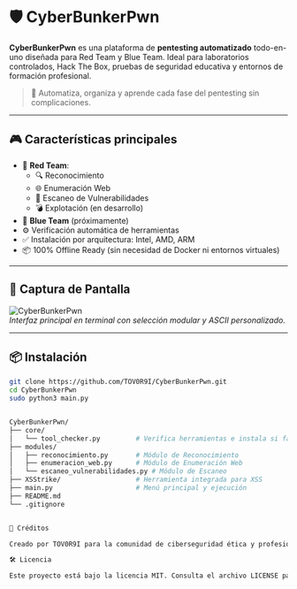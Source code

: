 # 🛡️ CyberBunkerPwn

**CyberBunkerPwn** es una plataforma de **pentesting automatizado** todo-en-uno diseñada para Red Team y Blue Team. Ideal para laboratorios controlados, Hack The Box, pruebas de seguridad educativa y entornos de formación profesional.

> 🎯 Automatiza, organiza y aprende cada fase del pentesting sin complicaciones.

---

## 🎮 Características principales

- 🔴 **Red Team**:
  - 🔍 Reconocimiento
  - 🌐 Enumeración Web
  - 🐞 Escaneo de Vulnerabilidades
  - 💣 Explotación (en desarrollo)
- 🔵 **Blue Team** (próximamente)
- ⚙️ Verificación automática de herramientas
- ✅ Instalación por arquitectura: Intel, AMD, ARM
- 📦 100% Offline Ready (sin necesidad de Docker ni entornos virtuales)

---

## 🚀 Captura de Pantalla

![CyberBunkerPwn](https://raw.githubusercontent.com/TOV0R9I/CyberBunkerPwn/main/assets/banner.png)  
*Interfaz principal en terminal con selección modular y ASCII personalizado.*

---

## 📦 Instalación

```bash
git clone https://github.com/TOV0R9I/CyberBunkerPwn.git
cd CyberBunkerPwn
sudo python3 main.py


CyberBunkerPwn/
├── core/
│   └── tool_checker.py         # Verifica herramientas e instala si faltan
├── modules/
│   ├── reconocimiento.py       # Módulo de Reconocimiento
│   ├── enumeracion_web.py      # Módulo de Enumeración Web
│   └── escaneo_vulnerabilidades.py # Módulo de Escaneo
├── XSStrike/                   # Herramienta integrada para XSS
├── main.py                     # Menú principal y ejecución
├── README.md
└── .gitignore


🧠 Créditos

Creado por TOV0R9I para la comunidad de ciberseguridad ética y profesional.

🛠️ Licencia

Este proyecto está bajo la licencia MIT. Consulta el archivo LICENSE para más detalles.
